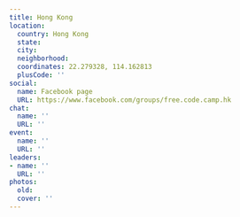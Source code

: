 ```yaml
---
title: Hong Kong
location:
  country: Hong Kong
  state: 
  city: 
  neighborhood: 
  coordinates: 22.279328, 114.162813
  plusCode: ''
social:
  name: Facebook page
  URL: https://www.facebook.com/groups/free.code.camp.hk
chat:
  name: ''
  URL: ''
event:
  name: ''
  URL: ''
leaders:
- name: ''
  URL: ''
photos:
  old: 
  cover: ''
---
```

